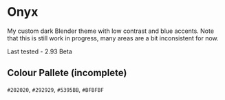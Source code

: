 # Onyx

My custom dark Blender theme with low contrast and blue accents. Note that this is still work in progress, many areas are a bit inconsistent for now.

Last tested - 2.93 Beta

## Colour Pallete (incomplete)
`#202020`, `#292929`, `#5395BB`, `#BFBFBF`
